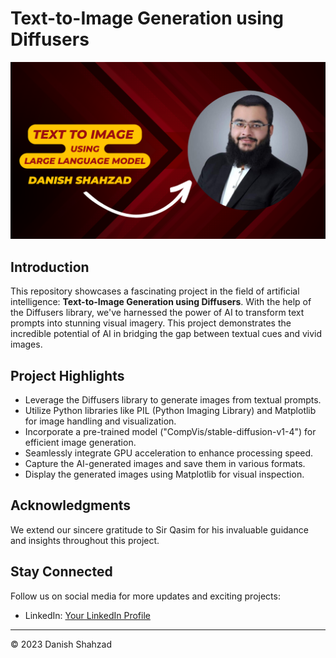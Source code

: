 # Text-to-Image Generation using Diffusers

![Header Image](text_to_image.png)

## Introduction

This repository showcases a fascinating project in the field of artificial intelligence: **Text-to-Image Generation using Diffusers**. With the help of the Diffusers library, we've harnessed the power of AI to transform text prompts into stunning visual imagery. This project demonstrates the incredible potential of AI in bridging the gap between textual cues and vivid images.

## Project Highlights

- Leverage the Diffusers library to generate images from textual prompts.
- Utilize Python libraries like PIL (Python Imaging Library) and Matplotlib for image handling and visualization.
- Incorporate a pre-trained model ("CompVis/stable-diffusion-v1-4") for efficient image generation.
- Seamlessly integrate GPU acceleration to enhance processing speed.
- Capture the AI-generated images and save them in various formats.
- Display the generated images using Matplotlib for visual inspection.


## Acknowledgments

We extend our sincere gratitude to Sir Qasim for his invaluable guidance and insights throughout this project.

## Stay Connected

Follow us on social media for more updates and exciting projects:
- LinkedIn: [Your LinkedIn Profile]([https://www.linkedin.com/in/danishshahzad17/])

---
© 2023 Danish Shahzad
```
